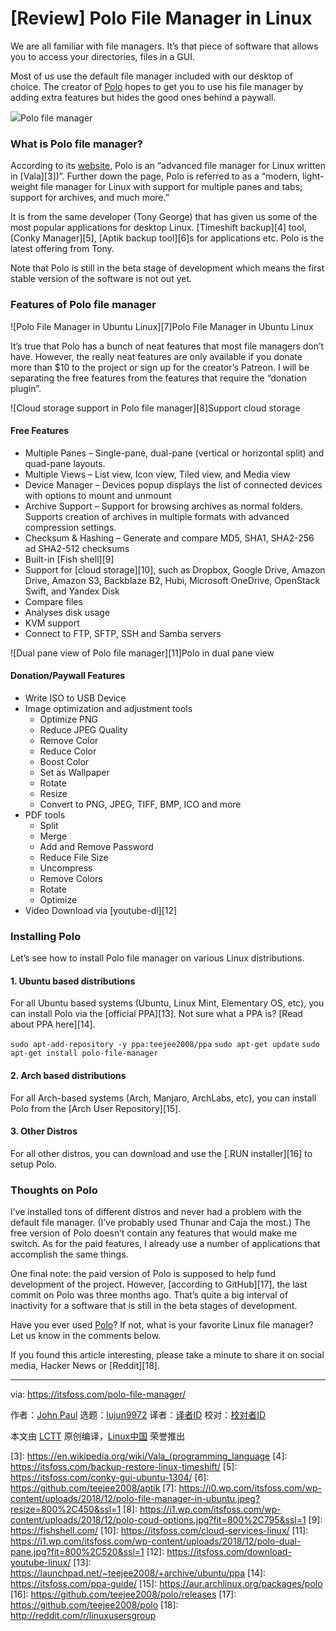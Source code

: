 [#]: collector: (lujun9972)
[#]: translator: ( )
[#]: reviewer: ( )
[#]: publisher: ( )
[#]: url: ( )
[#]: subject: ([Review] Polo File Manager in Linux)
[#]: via: (https://itsfoss.com/polo-file-manager/)
[#]: author: (John Paul https://itsfoss.com/author/john/)

[Review] Polo File Manager in Linux
======

We are all familiar with file managers. It’s that piece of software that allows you to access your directories, files in a GUI.

Most of us use the default file manager included with our desktop of choice. The creator of [Polo][1] hopes to get you to use his file manager by adding extra features but hides the good ones behind a paywall.

![][2]Polo file manager

### What is Polo file manager?

According to its [website][1], Polo is an “advanced file manager for Linux written in [Vala][3])”. Further down the page, Polo is referred to as a “modern, light-weight file manager for Linux with support for multiple panes and tabs; support for archives, and much more.”

It is from the same developer (Tony George) that has given us some of the most popular applications for desktop Linux. [Timeshift backup][4] tool, [Conky Manager][5], [Aptik backup tool][6]s for applications etc. Polo is the latest offering from Tony.

Note that Polo is still in the beta stage of development which means the first stable version of the software is not out yet.

### Features of Polo file manager

![Polo File Manager in Ubuntu Linux][7]Polo File Manager in Ubuntu Linux

It’s true that Polo has a bunch of neat features that most file managers don’t have. However, the really neat features are only available if you donate more than $10 to the project or sign up for the creator’s Patreon. I will be separating the free features from the features that require the “donation plugin”.

![Cloud storage support in Polo file manager][8]Support cloud storage

#### Free Features

  * Multiple Panes – Single-pane, dual-pane (vertical or horizontal split) and quad-pane layouts.
  * Multiple Views – List view, Icon view, Tiled view, and Media view
  * Device Manager – Devices popup displays the list of connected devices with options to mount and unmount
  * Archive Support – Support for browsing archives as normal folders. Supports creation of archives in multiple formats with advanced compression settings.
  * Checksum & Hashing – Generate and compare MD5, SHA1, SHA2-256 ad SHA2-512 checksums
  * Built-in [Fish shell][9]
  * Support for [cloud storage][10], such as Dropbox, Google Drive, Amazon Drive, Amazon S3, Backblaze B2, Hubi, Microsoft OneDrive, OpenStack Swift, and Yandex Disk
  * Compare files
  * Analyses disk usage
  * KVM support
  * Connect to FTP, SFTP, SSH and Samba servers



![Dual pane view of Polo file manager][11]Polo in dual pane view

#### Donation/Paywall Features

  * Write ISO to USB Device
  * Image optimization and adjustment tools
    * Optimize PNG
    * Reduce JPEG Quality
    * Remove Color
    * Reduce Color
    * Boost Color
    * Set as Wallpaper
    * Rotate
    * Resize
    * Convert to PNG, JPEG, TIFF, BMP, ICO and more
  * PDF tools
    * Split
    * Merge
    * Add and Remove Password
    * Reduce File Size
    * Uncompress
    * Remove Colors
    * Rotate
    * Optimize
  * Video Download via [youtube-dl][12]



### Installing Polo

Let’s see how to install Polo file manager on various Linux distributions.

#### 1\. Ubuntu based distributions

For all Ubuntu based systems (Ubuntu, Linux Mint, Elementary OS, etc), you can install Polo via the [official PPA][13]. Not sure what a PPA is? [Read about PPA here][14].

`sudo apt-add-repository -y ppa:teejee2008/ppa`
`sudo apt-get update`
`sudo apt-get install polo-file-manager`

#### 2\. Arch based distributions

For all Arch-based systems (Arch, Manjaro, ArchLabs, etc), you can install Polo from the [Arch User Repository][15].

#### 3\. Other Distros

For all other distros, you can download and use the [.RUN installer][16] to setup Polo.

### Thoughts on Polo

I’ve installed tons of different distros and never had a problem with the default file manager. (I’ve probably used Thunar and Caja the most.) The free version of Polo doesn’t contain any features that would make me switch. As for the paid features, I already use a number of applications that accomplish the same things.

One final note: the paid version of Polo is supposed to help fund development of the project. However, [according to GitHub][17], the last commit on Polo was three months ago. That’s quite a big interval of inactivity for a software that is still in the beta stages of development.

Have you ever used [Polo][1]? If not, what is your favorite Linux file manager? Let us know in the comments below.

If you found this article interesting, please take a minute to share it on social media, Hacker News or [Reddit][18].

--------------------------------------------------------------------------------

via: https://itsfoss.com/polo-file-manager/

作者：[John Paul][a]
选题：[lujun9972][b]
译者：[译者ID](https://github.com/译者ID)
校对：[校对者ID](https://github.com/校对者ID)

本文由 [LCTT](https://github.com/LCTT/TranslateProject) 原创编译，[Linux中国](https://linux.cn/) 荣誉推出

[a]: https://itsfoss.com/author/john/
[b]: https://github.com/lujun9972
[1]: https://teejee2008.github.io/polo/
[2]: https://i0.wp.com/itsfoss.com/wp-content/uploads/2018/12/polo.jpg?fit=800%2C500&ssl=1
[3]: https://en.wikipedia.org/wiki/Vala_(programming_language
[4]: https://itsfoss.com/backup-restore-linux-timeshift/
[5]: https://itsfoss.com/conky-gui-ubuntu-1304/
[6]: https://github.com/teejee2008/aptik
[7]: https://i0.wp.com/itsfoss.com/wp-content/uploads/2018/12/polo-file-manager-in-ubuntu.jpeg?resize=800%2C450&ssl=1
[8]: https://i1.wp.com/itsfoss.com/wp-content/uploads/2018/12/polo-coud-options.jpg?fit=800%2C795&ssl=1
[9]: https://fishshell.com/
[10]: https://itsfoss.com/cloud-services-linux/
[11]: https://i1.wp.com/itsfoss.com/wp-content/uploads/2018/12/polo-dual-pane.jpg?fit=800%2C520&ssl=1
[12]: https://itsfoss.com/download-youtube-linux/
[13]: https://launchpad.net/~teejee2008/+archive/ubuntu/ppa
[14]: https://itsfoss.com/ppa-guide/
[15]: https://aur.archlinux.org/packages/polo
[16]: https://github.com/teejee2008/polo/releases
[17]: https://github.com/teejee2008/polo
[18]: http://reddit.com/r/linuxusersgroup
